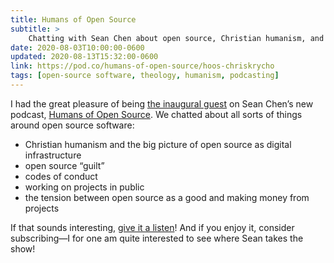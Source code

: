 ```yaml
---
title: Humans of Open Source
subtitle: >
    Chatting with Sean Chen about open source, Christian humanism, and working in public.
date: 2020-08-03T10:00:00-0600
updated: 2020-08-13T15:32:00-0600
link: https://pod.co/humans-of-open-source/hoos-chriskrycho
tags: [open-source software, theology, humanism, podcasting]
---
```


I had the great pleasure of being [the inaugural guest]({{link}}) on Sean Chen’s new podcast, [Humans of Open Source][podcast]. We chatted about all sorts of things around open source software:

- Christian humanism and the big picture of open source as digital infrastructure
- open source “guilt”
- codes of conduct
- working on projects in public
- the tension between open source as a good and making money from projects

If that sounds interesting, [give it a listen]({{link}})! And if you enjoy it, consider subscribing—I for one am quite interested to see where Sean takes the show!

[podcast]: https://pod.co/humans-of-open-source
